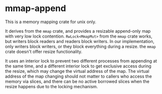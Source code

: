 # mmap-append

This is a memory mapping crate for unix only.

It derives from the `mmap` crate, and provides a resizable append-only map with very low lock contention. `RwLock<MmapMut>` from the `mmap` crate works, but writers block readers and readers block writers. In our implementation, only writers block writers, or they block everything during a resize. the `mmap` crate doesn't offer resize functionality.

It uses an interior lock to prevent two different processes from appending at the same time, and a different interior lock to get exclusive access during the resize, which may change the virtual address of the map. The virtual address of the map changing should not matter to callers who access the memory via slices, and there can be no active borrowed slices when the resize happens due to the locking mechanism.
